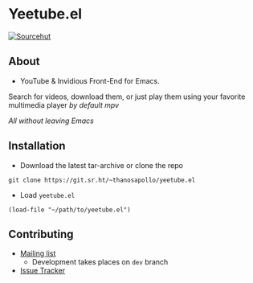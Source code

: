 # Yeetube.el
[![Sourcehut](https://img.shields.io/badge/master-sourcehut-black?logo=sourcehut)](https://git.sr.ht/~thanosapollo/yeetube.el) 

## About 
- YouTube & Invidious Front-End for Emacs.

Search for videos, download them, or just play them using your favorite multimedia player *by default mpv*

*All without leaving Emacs*


## Installation 

- Download the latest tar-archive or clone the repo 

``` shell
git clone https://git.sr.ht/~thanosapollo/yeetube.el
```

- Load `yeetube.el`

``` emacs-lisp
(load-file "~/path/to/yeetube.el")
```


## Contributing 

- [Mailing list](https://lists.sr.ht/~thanosapollo/yeetube.el)
  - Development takes places on `dev` branch
- [Issue Tracker](https://todo.sr.ht/~thanosapollo/yeetube.el)

